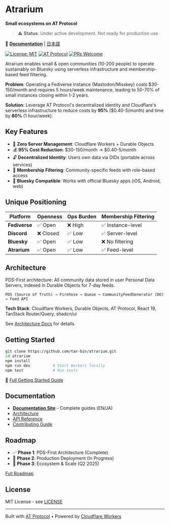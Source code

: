 # Atrarium

**Small ecosystems on AT Protocol**

> ⚠️ **Status**: Under active development. Not ready for production use.

📖 **[Documentation](https://docs.atrarium.net)** | [日本語](https://docs.atrarium.net/ja/)

[![License: MIT](https://img.shields.io/badge/License-MIT-yellow.svg)](https://opensource.org/licenses/MIT)
[![AT Protocol](https://img.shields.io/badge/AT%20Protocol-Compatible-blue)](https://atproto.com/)
[![PRs Welcome](https://img.shields.io/badge/PRs-welcome-brightgreen.svg)](http://makeapullrequest.com)

Atrarium enables small & open communities (10-200 people) to operate sustainably on Bluesky using serverless infrastructure and membership-based feed filtering.

**Problem**: Operating a Fediverse instance (Mastodon/Misskey) costs $30-150/month and requires 5 hours/week maintenance, leading to 50-70% of small instances closing within 1-2 years.

**Solution**: Leverage AT Protocol's decentralized identity and Cloudflare's serverless infrastructure to reduce costs by **95%** ($0.40-5/month) and time by **80%** (1 hour/week).

## Key Features

- 🌱 **Zero Server Management**: Cloudflare Workers + Durable Objects
- 💰 **95% Cost Reduction**: $30-150/month → $0.40-5/month
- 🔓 **Decentralized Identity**: Users own data via DIDs (portable across services)
- 🎯 **Membership Filtering**: Community-specific feeds with role-based access
- 📱 **Bluesky Compatible**: Works with official Bluesky apps (iOS, Android, web)

## Unique Positioning

| Platform | Openness | Ops Burden | Membership Filtering |
|----------|----------|------------|----------------------|
| **Fediverse** | ✅ Open | ❌ High | ✅ Instance-level |
| **Discord** | ❌ Closed | ✅ Low | ✅ Server-level |
| **Bluesky** | ✅ Open | ✅ Low | ❌ No filtering |
| **Atrarium** | ✅ Open | ✅ Low | ✅ Feed-level |

## Architecture

PDS-First architecture: All community data stored in user Personal Data Servers, indexed in Durable Objects for 7-day feeds.

```
PDS (Source of Truth) → Firehose → Queue → CommunityFeedGenerator (DO) → Feed API
```

**Tech Stack**: Cloudflare Workers, Durable Objects, AT Protocol, React 19, TanStack Router/Query, shadcn/ui

See [Architecture Docs](https://docs.atrarium.net/architecture/) for details.

## Getting Started

```bash
git clone https://github.com/tar-bin/atrarium.git
cd atrarium
npm install
npm run dev          # Start Workers locally
npm test             # Run tests
```

📖 [Full Getting Started Guide](https://docs.atrarium.net/guide/getting-started.html)

## Documentation

- **[Documentation Site](https://docs.atrarium.net)** - Complete guides (EN/JA)
- [Architecture](https://docs.atrarium.net/architecture/)
- [API Reference](https://docs.atrarium.net/reference/api.html)
- [Contributing Guide](https://docs.atrarium.net/guide/contributing.html)

## Roadmap

- ✅ **Phase 1**: PDS-First Architecture (Complete)
- 🚧 **Phase 2**: Production Deployment (In Progress)
- 📅 **Phase 3**: Ecosystem & Scale (Q2 2025)

[Full Roadmap](https://docs.atrarium.net/guide/roadmap.html)

## License

MIT License - see [LICENSE](LICENSE)

---

Built with [AT Protocol](https://atproto.com/) • Powered by [Cloudflare Workers](https://workers.cloudflare.com/)